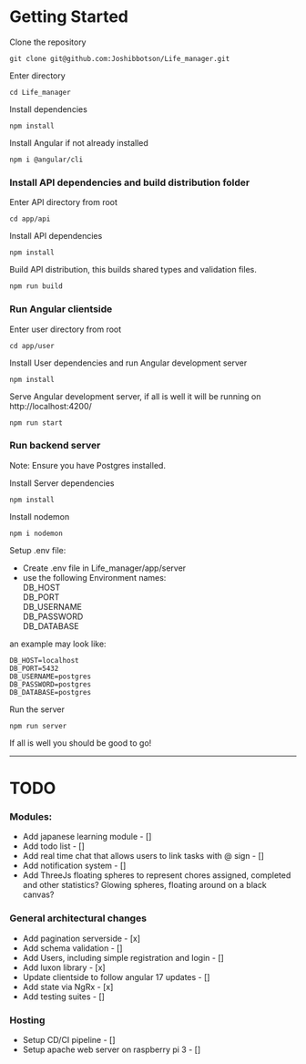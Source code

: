 # Getting Started

Clone the repository

```shell
git clone git@github.com:Joshibbotson/Life_manager.git
```

Enter directory

```shell
cd Life_manager
```

Install dependencies

```shell
npm install
```

Install Angular if not already installed

```shell
npm i @angular/cli
```

### Install API dependencies and build distribution folder

Enter API directory from root

```shell
cd app/api
```

Install API dependencies

```shell
npm install
```

Build API distribution, this builds shared types and validation files.

```shell
npm run build
```

### Run Angular clientside

Enter user directory from root

```shell
cd app/user
```

Install User dependencies and run Angular development server

```shell
npm install
```

Serve Angular development server, if all is well it will be running on http://localhost:4200/

```shell
npm run start
```

### Run backend server

Note: Ensure you have Postgres installed.

Install Server dependencies

```shell
npm install
```

Install nodemon

```shell
npm i nodemon
```

Setup .env file:

- Create .env file in Life_manager/app/server
- use the following Environment names:\
  DB_HOST\
  DB_PORT\
  DB_USERNAME\
  DB_PASSWORD\
  DB_DATABASE

an example may look like:

```shell
DB_HOST=localhost
DB_PORT=5432
DB_USERNAME=postgres
DB_PASSWORD=postgres
DB_DATABASE=postgres
```

Run the server

```shell
npm run server
```

If all is well you should be good to go!

---

# TODO

### Modules:

- Add japanese learning module - []
- Add todo list - []
- Add real time chat that allows users to link tasks with @ sign - []
- Add notification system - []
- Add ThreeJs floating spheres to represent chores assigned, completed and other statistics? Glowing spheres, floating around on a black canvas?

### General architectural changes

- Add pagination serverside - [x]
- Add schema validation - []
- Add Users, including simple registration and login - []
- Add luxon library - [x]
- Update clientside to follow angular 17 updates - []
- Add state via NgRx - [x]
- Add testing suites - []

### Hosting

- Setup CD/CI pipeline - []
- Setup apache web server on raspberry pi 3 - []
